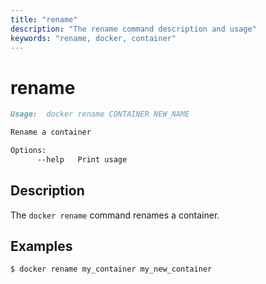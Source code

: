 ```yaml
---
title: "rename"
description: "The rename command description and usage"
keywords: "rename, docker, container"
---
```


# rename

```markdown
Usage:  docker rename CONTAINER NEW_NAME

Rename a container

Options:
      --help   Print usage
```

## Description

The `docker rename` command renames a container.

## Examples

```bash
$ docker rename my_container my_new_container
```
